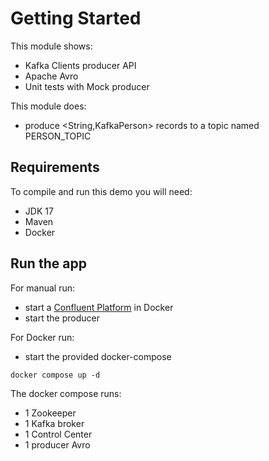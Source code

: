 # Getting Started

This module shows:
- Kafka Clients producer API
- Apache Avro
- Unit tests with Mock producer

This module does:
- produce <String,KafkaPerson> records to a topic named PERSON_TOPIC

## Requirements

To compile and run this demo you will need:
- JDK 17
- Maven
- Docker

## Run the app

For manual run:
- start a [Confluent Platform](https://docs.confluent.io/platform/current/quickstart/ce-docker-quickstart.html#step-1-download-and-start-cp) in Docker
- start the producer

For Docker run:
- start the provided docker-compose 

```
docker compose up -d
```

The docker compose runs:
- 1 Zookeeper
- 1 Kafka broker
- 1 Control Center
- 1 producer Avro
